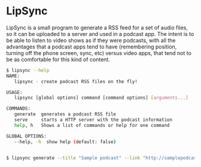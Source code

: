# LipSync

LipSync is a small program to generate a RSS feed for a set of audio
files, so it can be uploaded to a server and used in a podcast
app. The intent is to be able to listen to video shows as if they were
podcasts, with all the advantages that a podcast apps tend to have
(remembering position, turning off the phone screen, sync, etc) versus
video apps, that tend not to be as comfortable for this kind of
content.

```sh
$ lipsync --help
NAME:
   lipsync - create podcast RSS files on the fly!

USAGE:
   lipsync [global options] command [command options] [arguments...]

COMMANDS:
   generate  generates a podcast RSS file
   serve     starts a HTTP server with the podcast information
   help, h   Shows a list of commands or help for one command

GLOBAL OPTIONS:
   --help, -h  show help (default: false)


$ lipsync generate --title "Sample podcast" --link "http://samplepodcast.com/files" --files ./files
```
